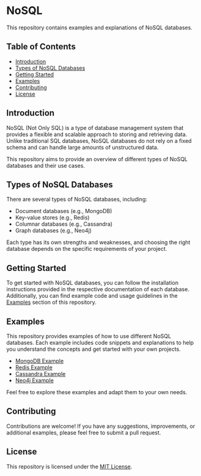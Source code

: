 # NoSQL

This repository contains examples and explanations of NoSQL databases.

## Table of Contents

- [Introduction](#introduction)
- [Types of NoSQL Databases](#types-of-nosql-databases)
- [Getting Started](#getting-started)
- [Examples](#examples)
- [Contributing](#contributing)
- [License](#license)

## Introduction

NoSQL (Not Only SQL) is a type of database management system that provides a flexible and scalable approach to storing and retrieving data. Unlike traditional SQL databases, NoSQL databases do not rely on a fixed schema and can handle large amounts of unstructured data.

This repository aims to provide an overview of different types of NoSQL databases and their use cases.

## Types of NoSQL Databases

There are several types of NoSQL databases, including:

- Document databases (e.g., MongoDB)
- Key-value stores (e.g., Redis)
- Columnar databases (e.g., Cassandra)
- Graph databases (e.g., Neo4j)

Each type has its own strengths and weaknesses, and choosing the right database depends on the specific requirements of your project.

## Getting Started

To get started with NoSQL databases, you can follow the installation instructions provided in the respective documentation of each database. Additionally, you can find example code and usage guidelines in the [Examples](#examples) section of this repository.

## Examples

This repository provides examples of how to use different NoSQL databases. Each example includes code snippets and explanations to help you understand the concepts and get started with your own projects.

- [MongoDB Example](examples/mongodb-example.md)
- [Redis Example](examples/redis-example.md)
- [Cassandra Example](examples/cassandra-example.md)
- [Neo4j Example](examples/neo4j-example.md)

Feel free to explore these examples and adapt them to your own needs.

## Contributing

Contributions are welcome! If you have any suggestions, improvements, or additional examples, please feel free to submit a pull request.

## License

This repository is licensed under the [MIT License](LICENSE).